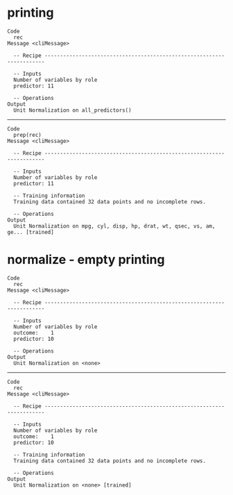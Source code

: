 # printing

    Code
      rec
    Message <cliMessage>
      
      -- Recipe ----------------------------------------------------------------------
      
      -- Inputs 
      Number of variables by role
      predictor: 11
      
      -- Operations 
    Output
      Unit Normalization on all_predictors()

---

    Code
      prep(rec)
    Message <cliMessage>
      
      -- Recipe ----------------------------------------------------------------------
      
      -- Inputs 
      Number of variables by role
      predictor: 11
      
      -- Training information 
      Training data contained 32 data points and no incomplete rows.
      
      -- Operations 
    Output
      Unit Normalization on mpg, cyl, disp, hp, drat, wt, qsec, vs, am, ge... [trained]

# normalize - empty printing

    Code
      rec
    Message <cliMessage>
      
      -- Recipe ----------------------------------------------------------------------
      
      -- Inputs 
      Number of variables by role
      outcome:    1
      predictor: 10
      
      -- Operations 
    Output
      Unit Normalization on <none>

---

    Code
      rec
    Message <cliMessage>
      
      -- Recipe ----------------------------------------------------------------------
      
      -- Inputs 
      Number of variables by role
      outcome:    1
      predictor: 10
      
      -- Training information 
      Training data contained 32 data points and no incomplete rows.
      
      -- Operations 
    Output
      Unit Normalization on <none> [trained]

